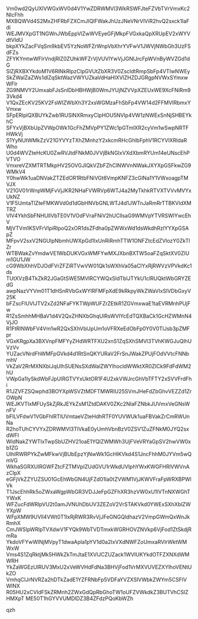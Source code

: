 Vm0wd2QyUXlVWGxWV0d4V1YwZDRWMVl3WkRSWFJteFZVbTVrVmxKc2NIcFhh
MXBQWVd4S2MxZHFRbFZXCmJIQlFWakJhUzJNeVNrVlViR2hvQ2sxck1IaFdi
WEJMVXpGT1NGWnJWbEppVlZwWVEyeGFjMkpFVGxkaQpXRUpEV2xWYVdtVldU
bkpXYkZacFVqSm9kbEV5YzNoWFZrWnpVbXhrYVFwV1JWVjNWbGh3UzFSdFZs
ZFYKYmtwWFlrVndjRlZ0ZUhkWFZrVjVUVlYwVjJGNlJrcFpWVnByWVZGd1dG
SlZjRXBXYkdoM1V6RlNkRlpzClpGVUtZbXR3V0ZscldtRmpSbFp4VTIwNWEy
SkZWalZaZWs1dlZqSktWazVWYUZkaVdHaHlXVlZHZDJGRgpNVWxSYmxwWFlr
ZG9NMVY2UmxabFJsSnlDbHBHWjB0WmJYUjNZVVpXZEUxWE9XcFNiRm93Vkd4
V1QxZEcKV25KV2FsWlZWbXh3Y2xsWGMzaFhSbFp4VW14d2FFMVlRbmxYVmxw
SFpERlplQXBUYkZwb1RUSlNXRmxyClpHOU5NVlp4VW1zNWExSnNjSHBEYkhC
SFYxVjBXbUpZVWpOWk1GcFhZMVpPY1ZWc1pGTmlXR2cyVm1wSwpNRTFHWkVj
S1YyNUtWMkZzV21GYVYzTXhZMnhzY2xkcmRHcGhlbFphV1RCYVlXRldaRWho
U0d4WVZteHcKU0ZwRVJtdFNkM0JVVjBkNGIxVXdXbmRYUm14eUNscEhPVTVO
VmxreVZXMTRTMkpHV25OVGJIQkVZbFZhClNWVnNWakJXYXpGSFkwZG9WMkV4
Y0hwWk1uaDNVakZTZEdOR1RtbFNiVGt6VmpKNFZ3cGlNa1Y1VWxoagpTMVJX
V21GV01rWnpWMjFvVjJKR2NHaFVWRVp6WTJ4a2MyTkhkRTVXTVVvMVYxUkNZ
V1F5UmtaTlZteFMKWVd0d1dGbHNVbGNLWTJ4d1JWTnJaRmRrTTBKVldXMTRZ
VlV4YkhSbFNHUllVbTE0V1VOdFVraFNiV2hUCllsaG9WMVpYTVRSWlYwcEhV
MjVTVm1KSVFrVlpiRlpoQ2xOR1dsZFdha0pZWWxWd1dsWkdhRzlYYXpGSApZ
MFpvV2sxV2NGUlpNbmhUWXpGd1IxUnRiRmhTTW1ONFZtcEdZVlozY0ZkTlZr
WTBWakZvYmdwVE1WbDUKVGxWMFYwMXJXbnBXTW5oaFZqSktXV0ZIUm1GU1JW
cG9WbXhhVDJOdFVrZFZiRTVwVW01Qk1sWXhVa05aClYxRjRWVzVPVkdKc1ds
TUtXVzB4TkZkR2JGaGtSWE5MVlRCYWQxSldTblJTYkU1clRUQktWbGRYZEdG
awpNazVYVm01T1dHSnRVbGxWYlRFMFpXdE9kRkpyWkZWaVIxSlVDbGxyV25K
bFZscFlUVlJTV2xZd2NFaFYKTWpWUFZrZEtkR1ZGVmxwaE1taEVRMnhPUjFw
R1ZsSmhhMHBaV1d4V2QxZHNXbGhqUlRsWVlYcEdTQXBaCk1GcHZWMnN4VjJO
R1FtRlNWbFV4Vm1wR2QxSXhVblJpUm1oVFRXeEdObFp0Y0V0TlJsb3pZMFpr
VGxKRgpXa3BXVnpFMFYyZHdWRTFXU2xnS1ZqSXhSMVl3TVhKWGJuQlhUVzVv
YUZacVNrdFhWMFpGVkd4d1RtSnQKYURaV2FrSnJWakZPUjFOdVVtcFNNbmhV
VkZaV2RrMXNXblJqUlhSUENsSXdWalZWYlhocldWWktXR0ZICk9FdFdWM2hU
VWpGa1IySkdWbFJpUlRGTVYxUktOR1F4U2xkVWJrcGhVbTFTY2xSVVFrdFhi
R1JZVFZSQwphd3BOYXpWSVZtMDFTMWRIU25SVmJHeFdZbGhvVEZZd1ZrOWpN
WEJKVTIxMFUySkZjRkJEYkZsM1ZtdDAKV0ZKc2NIaFZNbkJUVmxVeGNsWnFV
bFlLVFdwV1VGbFhlRTlUVmtaeVZteHdhRTF0YUVWUk1uaFBVakZrCmRWUnNa
R2hoTUhCYVYxZDRWMVl3TlVkaE0yUmhVbnBzV0ZSV1ZuZFNkM0JYQ2sxdWFI
WldNakZYWTIxTwpSbUZHV21oaE1YQlZWMWh3UjFVeVRYaGpSV2hwVW0xb1ZG
UlhlRWRPYkZwMFkwVjBUbEpzYjNwWk1GcHIKVkd4S1JncFhhM0JYVm5wQmVG
WkhaSGRXUlRGWFZtcFZTMVpIZUdGVU1rWkdUVlphYWxKWGFHRlVWVnAzClpX
eGFjVkZZYUZSU01GcEhWbGN4UjFZd01Ia0tZVWM1VjJKWVFraFpWRXBPWlVk
T1JscEhhRk5oZWxaWgpWbGR3VDJJeFpGZFhXR3hzVW0xU1lVTnNXWGhTYWxK
WFZucFdWRlpVU2t0amJVNUhDbUV3ZEZoV2VrSTAKVkd0YWExSXhXblZWYXpW
WFpXMW9UVll4VWt0T1IxRjRWR3RvVjJFeGNGQldhazV2VmpGWmQxWnJkRmhX
CmJWSlpWRlpTVXdwV1FYQk9WbTVDTmxkWGRHOVZNVkp6VjFod1ZtSkdjRmRa
YkdoVFYwWlNjMVpyT1dwaApla1pYV1d0a2IxVXdNWFZoUmxaRVlrWktWMWxW
Vms4S1ZqRktjMk5HWkZkTmJtaE1XVlJCZUZack1WVlUKYkdOTFZXNXdWMWRH
YkZaWGEzUlRUV3MxU2xVeWVHdFdNa3BHVjFod1VrMXVUVEZXYlhoVENtUkZO
VmhqClJrNVRZa2hDTkZadE1YZFRNbFp5VDFaYVZXSlVWbkZWYm5CSFlVWlNX
R05HU2xCVldFSkZRMnh2ZWxGdQpRbGhoTW1oUFZVWkdkZ3BUTVhCSlZHMXpT
ME50T1hGYVVUMDlDZ3B4ZFdzPQoKbWZh

qzh